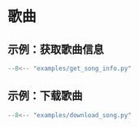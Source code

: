 # 歌曲

## 示例：获取歌曲信息

```python
--8<-- "examples/get_song_info.py"
```

## 示例：下载歌曲

```python
--8<-- "examples/download_song.py"
```
